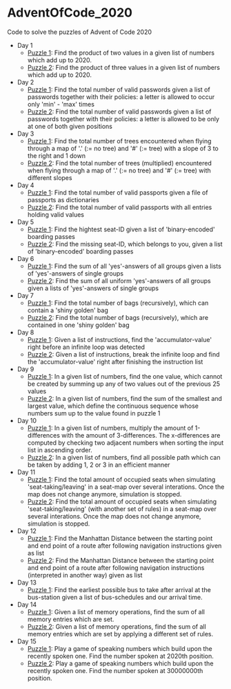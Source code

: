 # AdventOfCode_2020
Code to solve the puzzles of Advent of Code 2020  

- Day 1  
    - [Puzzle 1](https://adventofcode.com/2020/day/1): Find the product of two values in a given list of numbers which add up to 2020.  
    - [Puzzle 2](https://adventofcode.com/2020/day/1#part2): Find the product of three values in a given list of numbers which add up to 2020.  
- Day 2  
    - [Puzzle 1](https://adventofcode.com/2020/day/2): Find the total number of valid passwords given a list of passwords together with their policies: a letter is allowed to occur only 'min' - 'max' times  
    - [Puzzle 2](https://adventofcode.com/2020/day/2#part2): Find the total number of valid passwords given a list of passwords together with their policies: a letter is allowed to be only at one of both given positions  
- Day 3  
    - [Puzzle 1](https://adventofcode.com/2020/day/3): Find the total number of trees encountered when flying through a map of '.' (:= no tree) and '#' (:= tree) with a slope of 3 to the right and 1 down  
    - [Puzzle 2](https://adventofcode.com/2020/day/3#part2): Find the total number of trees (multiplied) encountered when flying through a map of '.' (:= no tree) and '#' (:= tree) with different slopes  
- Day 4  
    - [Puzzle 1](https://adventofcode.com/2020/day/4): Find the total number of valid passports given a file of passports as dictionaries  
    - [Puzzle 2](https://adventofcode.com/2020/day/4#part2): Find the total number of valid passports with all entries holding valid values    
- Day 5  
    - [Puzzle 1](https://adventofcode.com/2020/day/5): Find the hightest seat-ID given a list of 'binary-encoded' boarding passes  
    - [Puzzle 2](https://adventofcode.com/2020/day/5#part2): Find the missing seat-ID, which belongs to you, given a list of 'binary-encoded' boarding passes  
- Day 6  
    - [Puzzle 1](https://adventofcode.com/2020/day/6): Find the sum of all 'yes'-answers of all groups given a lists of 'yes'-answers of single groups  
    - [Puzzle 2](https://adventofcode.com/2020/day/6#part2): Find the sum of all uniform 'yes'-answers of all groups given a lists of 'yes'-answers of single groups  
- Day 7  
    - [Puzzle 1](https://adventofcode.com/2020/day/7): Find the total number of bags (recursively), which can contain a 'shiny golden' bag  
    - [Puzzle 2](https://adventofcode.com/2020/day/7#part2): Find the total number of bags (recursively), which are contained in one 'shiny golden' bag  
- Day 8 
    - [Puzzle 1](https://adventofcode.com/2020/day/8): Given a list of instructions, find the 'accumulator-value' right before an infinite loop was detected  
    - [Puzzle 2](https://adventofcode.com/2020/day/8#part2): Given a list of instructions, break the infinite loop and find the 'accumulator-value' right after finishing the instruction list  
- Day 9 
    - [Puzzle 1](https://adventofcode.com/2020/day/9): In a given list of numbers, find the one value, which cannot be created by summing up any of two values out of the previous 25 values  
    - [Puzzle 2](https://adventofcode.com/2020/day/9#part2): In a given list of numbers, find the sum of the smallest and largest value, which define the continuous sequence whose numbers sum up to the value found in puzzle 1  
- Day 10  
    - [Puzzle 1](https://adventofcode.com/2020/day/10): In a given list of numbers, multiply the amount of 1-differences with the amount of 3-differences. The x-differences are computed by checking two adjacent numbers when sorting the input list in ascending order.  
    - [Puzzle 2](https://adventofcode.com/2020/day/10#part2): In a given list of numbers, find all possible path which can be taken by adding 1, 2 or 3 in an efficient manner  
- Day 11  
    - [Puzzle 1](https://adventofcode.com/2020/day/11): Find the total amount of occupied seats when simulating 'seat-taking/leaving' in a seat-map over several interations. Once the map does not change anymore, simulation is stopped.  
    - [Puzzle 2](https://adventofcode.com/2020/day/11#part2): Find the total amount of occupied seats when simulating 'seat-taking/leaving' (with another set of rules) in a seat-map over several interations. Once the map does not change anymore, simulation is stopped.  
- Day 12   
    - [Puzzle 1](https://adventofcode.com/2020/day/12): Find the Manhattan Distance between the starting point and end point of a route after following navigation instructions given as list  
    - [Puzzle 2](https://adventofcode.com/2020/day/12#part2): Find the Manhattan Distance between the starting point and end point of a route after following navigation instructions (interpreted in another way) given as list  
- Day 13  
    - [Puzzle 1](https://adventofcode.com/2020/day/13): Find the earliest possible bus to take after arrival at the bus-station given a list of bus-schedules and our arrival time.  
- Day 14  
    - [Puzzle 1](https://adventofcode.com/2020/day/14): Given a list of memory operations, find the sum of all memory entries which are set.  
    - [Puzzle 2](https://adventofcode.com/2020/day/14#part2): Given a list of memory operations, find the sum of all memory entries which are set by applying a different set of rules.  
- Day 15  
    - [Puzzle 1](https://adventofcode.com/2020/day/15): Play a game of speaking numbers which build upon the recently spoken one. Find the number spoken at 2020th position.  
    - [Puzzle 2](https://adventofcode.com/2020/day/15#part2): Play a game of speaking numbers which build upon the recently spoken one. Find the number spoken at 30000000th position.  
  